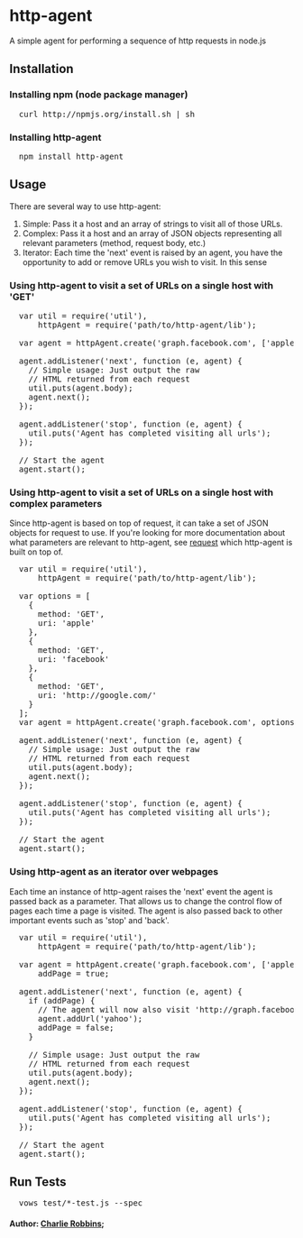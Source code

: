 # http-agent

A simple agent for performing a sequence of http requests in node.js

## Installation

### Installing npm (node package manager)
<pre>
  curl http://npmjs.org/install.sh | sh
</pre>

### Installing http-agent
<pre>
  npm install http-agent
</pre>

## Usage 

There are several way to use http-agent: 

1. Simple: Pass it a host and an array of strings to visit all of those URLs.
2. Complex: Pass it a host and an array of JSON objects representing all relevant parameters (method, request body, etc.)
3. Iterator: Each time the 'next' event is raised by an agent, you have the opportunity to add or remove URLs you wish to visit. In this sense  

### Using http-agent to visit a set of URLs on a single host with 'GET'
<pre>
  var util = require('util'),
      httpAgent = require('path/to/http-agent/lib');
  
  var agent = httpAgent.create('graph.facebook.com', ['apple', 'facebook', 'google']);
  
  agent.addListener('next', function (e, agent) {
    // Simple usage: Just output the raw
    // HTML returned from each request
    util.puts(agent.body);
    agent.next();
  });
  
  agent.addListener('stop', function (e, agent) {
    util.puts('Agent has completed visiting all urls');
  });
  
  // Start the agent
  agent.start();
</pre>

### Using http-agent to visit a set of URLs on a single host with complex parameters
Since http-agent is based on top of request, it can take a set of JSON objects for request to use. If you're looking for more documentation about what parameters are relevant to http-agent, see [request][0] which http-agent is built on top of. 

<pre>
  var util = require('util'),
      httpAgent = require('path/to/http-agent/lib');
  
  var options = [
    {
      method: 'GET',
      uri: 'apple'
    },
    {
      method: 'GET',
      uri: 'facebook'
    },
    {
      method: 'GET',
      uri: 'http://google.com/'
    }
  ];
  var agent = httpAgent.create('graph.facebook.com', options);
  
  agent.addListener('next', function (e, agent) {
    // Simple usage: Just output the raw
    // HTML returned from each request
    util.puts(agent.body);
    agent.next();
  });
  
  agent.addListener('stop', function (e, agent) {
    util.puts('Agent has completed visiting all urls');
  });
  
  // Start the agent
  agent.start();
</pre>

### Using http-agent as an iterator over webpages
Each time an instance of http-agent raises the 'next' event the agent is passed back as a parameter. That allows us to change the control flow of pages each time a page is visited. The agent is also passed back to other important events such as 'stop' and 'back'.
<pre>
  var util = require('util'),
      httpAgent = require('path/to/http-agent/lib');
  
  var agent = httpAgent.create('graph.facebook.com', ['apple', 'facebook', 'google']),
      addPage = true;
  
  agent.addListener('next', function (e, agent) {
    if (addPage) {
      // The agent will now also visit 'http://graph.facebook.com/yahoo'
      agent.addUrl('yahoo');
      addPage = false;
    }

    // Simple usage: Just output the raw
    // HTML returned from each request
    util.puts(agent.body);
    agent.next();
  });
  
  agent.addListener('stop', function (e, agent) {
    util.puts('Agent has completed visiting all urls');
  });
  
  // Start the agent
  agent.start();
</pre>

## Run Tests
<pre>
  vows test/*-test.js --spec
</pre>

#### Author: [Charlie Robbins](http://www.charlierobbins.com);

[0]: https://github.com/mikeal/request
